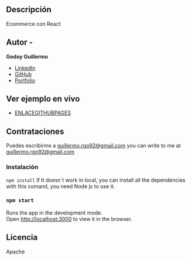 ## Descripción 

Ecommerce con React

## Autor -
**Godoy Guillermo**

* [LinkedIn](https://www.linkedin.com/in/guillermogodoypro/)
* [GitHub](https://github.com/GuillermoGodoyPro)
* [Portfolio](https://guillermo-godoy-pro.netlify.app/)

## Ver ejemplo en vivo
- [ENLACEGITHUBPAGES](ENLACEGITHUBPAGES)

## Contrataciones
Puedes escribirme a guillermo.rgo92@gmail.com
you can write to me at guillermo.rgo92@gmail.com

### Instalación
`npm install`
If It doesn´t work in local, you can install all the dependencies with this comand, you need Node js to use it.

### `npm start`
Runs the app in the development mode.\
Open [http://localhost:3000](http://localhost:3000) to view it in the browser.

## Licencia
Apache